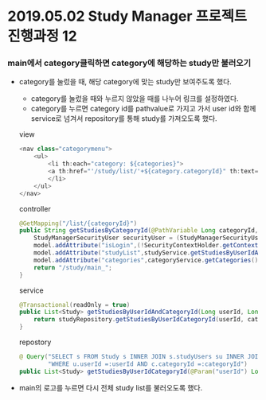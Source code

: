 # 2019.05.02 Study Manager 프로젝트 진행과정 12

### main에서 category클릭하면 category에 해당하는 study만 불러오기
- category를 눌렀을 때, 해당 category에 맞는 study만 보여주도록 했다.
    * category를 눌렀을 때와 누르지 않았을 때를 나누어 링크를 설정하였다.
    * category를 누르면 category id를 pathvalue로 가지고 가서 user id와 함께 service로 넘겨서 repository를 통해 study를 가져오도록 했다.

    view
    ```java
    <nav class="categorymenu">
        <ul>
            <li th:each="category: ${categories}">
            <a th:href="'/study/list/'+${category.categoryId}" th:text="${category.categoryName}"></a>
            </li>
        </ul>
    </nav>
    ``` 
    controller
    ```java
    @GetMapping("/list/{categoryId}")
    public String getStudiesByCategoryId(@PathVariable Long categoryId, Model model){
        StudyManagerSecurityUser securityUser = (StudyManagerSecurityUser) SecurityContextHolder.getContext().getAuthentication().getPrincipal();
        model.addAttribute("isLogin",(!SecurityContextHolder.getContext().getAuthentication().getPrincipal().equals("anonymousUser"))? true : false);
        model.addAttribute("studyList",studyService.getStudiesByUserIdAndCategoryId(securityUser.getId(),categoryId));
        model.addAttribute("categories",categoryService.getCategories());
        return "/study/main_";
    }
    ```

    service
    ```java
    @Transactional(readOnly = true)
    public List<Study> getStudiesByUserIdAndCategoryId(Long userId, Long categoryId) {
        return studyRepository.getStudiesByUserIdCategoryId(userId, categoryId);
    }
    ```

    repostory
    ```java
    @ Query("SELECT s FROM Study s INNER JOIN s.studyUsers su INNER JOIN su.studyUserId sui INNER JOIN sui.user u INNER JOIN s.category c " +
            "WHERE u.userId =:userId AND c.categoryId =:categoryId")
    public List<Study> getStudiesByUserIdCategoryId(@Param("userId") Long userId, @Param("categoryId") Long categoryId);
    ```

- main의 로고를 누르면 다시 전체 study list를 불러오도록 했다.